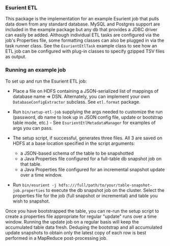 ### Esurient ETL ###
This package is the implementation for an example Esurient job that pulls data down from any standard database. MySQL and Postgres support are included in the example package but any db that provides a JDBC driver can easily be added. Although individual ETL tasks are configured via the job's Properties file, some formatting classes can also be plugged in via the task runner class. See the `EsurientEtlTask` example class to see how an ETL job can be configured with plug-in classes to specify gzipped TSV files as output.

### Running an example job ###
To set up and run the Esurient ETL job:

* Place a file on HDFS containing a JSON-serialized list of mappings of database name => DSN. Alternately, you can implement your own `DatabaseConfigExtractor` subclass. See `etl.format` package.

* Run `bin/setup-etl-job` supplying the args needed to customize the run (password, db name to look up in JSON config file, update or bootstrap table mode, etc.) - See `EsurientEtlMetadataManager` for examples of args you can pass.

* The setup script, if successful, generates three files. All 3 are saved on HDFS at a base location specified in the script arguments:
    * a JSON-based schema of the table to be snapshotted
    * a Java Properties file configured for a full-table db snapshot job on that table.
    * a Java Properties file configured for an incremental snapshot update over a time window.

* Run `bin/esurient -j hdfs:///full/path/to/your/table-snapshot-job.properties` to execute the db snapshot job on the cluster. Select the properties file for the job (full snapshot or incremental) and table you wish to snapshot.

Once you have bootstrapped the table, you can re-run the setup script to create a properties file appropriate for regular "update" runs over a time window. Running the update job on a regular basis will keep the accumulated table data fresh. Deduping the bootstrap and all accumulated update snapshots to obtain only the latest copy of each row is best performed in a MapReduce post-processing job.


